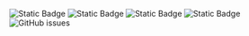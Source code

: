 ![Static Badge](https://img.shields.io/badge/blacklists-61-000000) ![Static Badge](https://img.shields.io/badge/blacklisted-2992649-cc0000) ![Static Badge](https://img.shields.io/badge/whitelisted-2254-00CC00) ![Static Badge](https://img.shields.io/badge/streaming_blacklist-28107-000000) ![GitHub issues](https://img.shields.io/github/issues/fabriziosalmi/blacklists)
